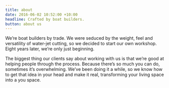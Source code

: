```yaml
---
title: about
date: 2016-06-02 10:52:00 +10:00
headline: Crafted by boat builders.
button: about us
---
```


We’re boat builders by trade. We were seduced by the weight, feel and versatility of water-jet cutting, so we decided to start our own workshop. Eight years later, we’re only just beginning.

The biggest thing our clients say about working with us is that we’re good at helping people through the process. Because there’s so much you can do, sometimes it’s overwhelming. We’ve been doing it a while, so we know how to get that idea in your head and make it real, transforming your living space into a you space. 